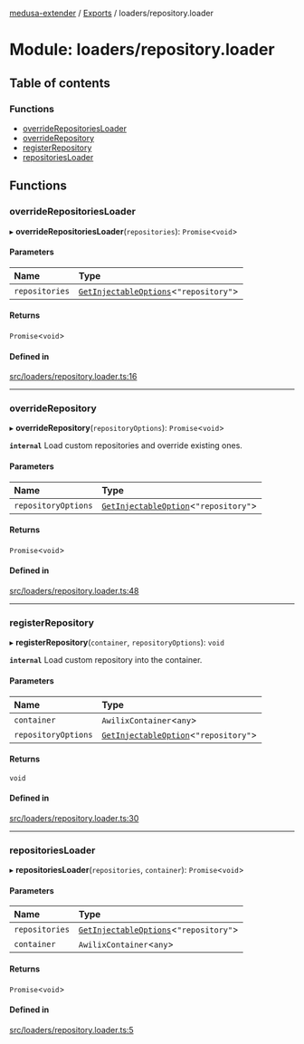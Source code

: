 [medusa-extender](../README.md) / [Exports](../modules.md) / loaders/repository.loader

# Module: loaders/repository.loader

## Table of contents

### Functions

- [overrideRepositoriesLoader](loaders_repository_loader.md#overriderepositoriesloader)
- [overrideRepository](loaders_repository_loader.md#overriderepository)
- [registerRepository](loaders_repository_loader.md#registerrepository)
- [repositoriesLoader](loaders_repository_loader.md#repositoriesloader)

## Functions

### overrideRepositoriesLoader

▸ **overrideRepositoriesLoader**(`repositories`): `Promise`<`void`\>

#### Parameters

| Name | Type |
| :------ | :------ |
| `repositories` | [`GetInjectableOptions`](types.md#getinjectableoptions)<``"repository"``\> |

#### Returns

`Promise`<`void`\>

#### Defined in

[src/loaders/repository.loader.ts:16](https://github.com/adrien2p/medusa-extender/blob/0490090/src/loaders/repository.loader.ts#L16)

___

### overrideRepository

▸ **overrideRepository**(`repositoryOptions`): `Promise`<`void`\>

**`internal`**
Load custom repositories and override existing ones.

#### Parameters

| Name | Type |
| :------ | :------ |
| `repositoryOptions` | [`GetInjectableOption`](types.md#getinjectableoption)<``"repository"``\> |

#### Returns

`Promise`<`void`\>

#### Defined in

[src/loaders/repository.loader.ts:48](https://github.com/adrien2p/medusa-extender/blob/0490090/src/loaders/repository.loader.ts#L48)

___

### registerRepository

▸ **registerRepository**(`container`, `repositoryOptions`): `void`

**`internal`**
Load custom repository into the container.

#### Parameters

| Name | Type |
| :------ | :------ |
| `container` | `AwilixContainer`<`any`\> |
| `repositoryOptions` | [`GetInjectableOption`](types.md#getinjectableoption)<``"repository"``\> |

#### Returns

`void`

#### Defined in

[src/loaders/repository.loader.ts:30](https://github.com/adrien2p/medusa-extender/blob/0490090/src/loaders/repository.loader.ts#L30)

___

### repositoriesLoader

▸ **repositoriesLoader**(`repositories`, `container`): `Promise`<`void`\>

#### Parameters

| Name | Type |
| :------ | :------ |
| `repositories` | [`GetInjectableOptions`](types.md#getinjectableoptions)<``"repository"``\> |
| `container` | `AwilixContainer`<`any`\> |

#### Returns

`Promise`<`void`\>

#### Defined in

[src/loaders/repository.loader.ts:5](https://github.com/adrien2p/medusa-extender/blob/0490090/src/loaders/repository.loader.ts#L5)
